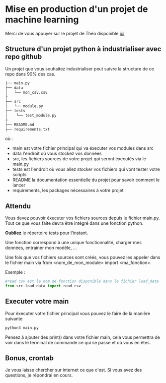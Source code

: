 # Mise en production d'un projet de machine learning

Merci de vous appuyer sur le projet de Théo disponible [ici](https://github.com/Bouedo/Reseaux_neurones/blob/master/exo2411.ipynb) 

## Structure d'un projet python à industrialiser avec repo github

Un projet que vous souhaitez industrialiser peut suivre la structure de ce repo dans 90% des cas.

```bash
├── main.py
├── data
│   └── mon_csv.csv
├
├── src
│   └── module.py
├── tests
│    └── test_module.py
├
├── README.md
├── requirements.txt
```
où :
- main est votre fichier principal qui va éxecuter vos modules dans src
- data l'endroit où vous stockez vos données
- src, les fichiers sources de votre projet qui seront éxecutés via le main.py
- tests est l'endroit où vous allez stocker vos fichiers qui vont tester votre scripts
- README la documentation essentielle du projet pour savoir comment le lancer
- requirements, les packages nécessaires à votre projet 

## Attendu

Vous devez pouvoir éxecuter vos fichiers sources depuis le fichier main.py.
Tout ce que vous faite devra être intégré dans une fonction python.

**Oubliez** le répertoire tests pour l'instant.

Une fonction correspond à une unique fonctionnalité, charger mes données, entrainer mon modèle, ...

Une fois que vos fichiers sources sont créés, vous pouvez les appeler dans le fichier main via from <nom_de_mon_module> import <ma_fonction>.

Exemple :
```python
#read csv est le nom de fonction disponible dans le fichier load_data
from src.load_data import read_csv
```

## Executer votre main

Pour éxecuter votre fichier principal vous pouvez le faire de la manière suivante

```bash
python3 main.py 
```
Pensez à ajouter des print() dans votre fichier main, cela vous permettra de voir dans le terminal de commande
ce qui se passe et où vous en êtes.

## Bonus, crontab

Je vous laisse chercher sur internet ce que c'est.
Si vous avez des questions, je répondrai en cours.